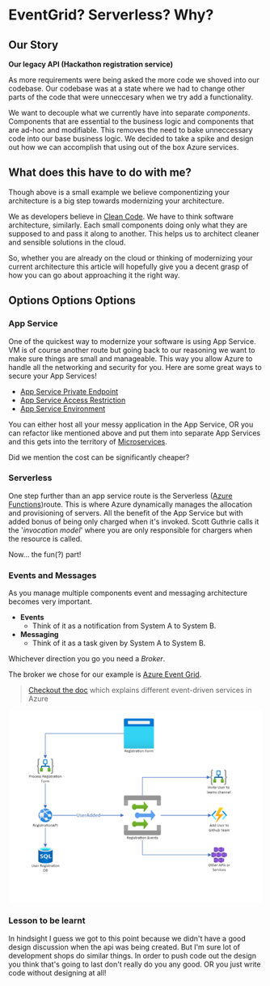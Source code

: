 # EventGrid? Serverless? Why?

## Our Story

**Our legacy API (Hackathon registration service)** 

As more requirements were being asked the more code we shoved into our codebase. Our codebase was at a state where we had to change other parts of the code that were unneccesary when we try add a functionality. 

We want to decouple what we currently have into separate _components_. Components that are essential to the business logic and components that are ad-hoc and modifiable. This removes the need to bake unneccessary code into our base business logic. We decided to take a spike and design out how we can accomplish that using out of the box Azure services.  

## What does this have to do with me?

Though above is a small example we believe componentizing your architecture is a big step towards modernizing your architecture. 

We as developers believe in [Clean Code](https://dev.to/danialmalik/a-brief-guide-to-clean-code-functions-104h#:~:text=A%20Brief%20Guide%20to%20Clean%20Code%3A%20Functions%201,of%20the%20system%20while%20classes%20are%20the%20nouns.). We have to think software architecture, similarly. Each small components doing only what they are supposed to and pass it along to another. This helps us to architect cleaner and sensible solutions in the cloud. 

So, whether you are already on the cloud or thinking of modernizing your current architecture this article will hopefully give you a decent grasp of how you can go about approaching it the right way. 

## Options Options Options

### App Service
One of the quickest way to modernize your software is using App Service. VM is of course another route but going back to our reasoning we want to make sure things are small and manageable. This way you allow Azure to handle all the networking and security for you. Here are some great ways to secure your App Services! 
- [App Service Private Endpoint](https://docs.microsoft.com/en-us/azure/app-service/networking/private-endpoint)
- [App Service Access Restriction](https://docs.microsoft.com/en-us/azure/app-service/app-service-ip-restrictions)
- [App Service Environment](https://docs.microsoft.com/en-us/azure/app-service/environment/intro)

You can either host all your messy application in the App Service, OR you can refactor like mentioned above and put them into separate App Services and this gets into the territory of [Microservices](https://www.martinfowler.com/microservices/).

Did we mention the cost can be significantly cheaper?

### Serverless 
One step further than an app service route is the Serverless ([Azure Functions](https://docs.microsoft.com/en-us/azure/azure-functions/functions-overview))route. This is where Azure dynamically manages the allocation and provisioning of servers. All the benefit of the App Service but with added bonus of being only charged when it's invoked. Scott Guthrie calls it the '_invocation model_' where you are only responsible for chargers when the resource is called.

Now... the fun(?) part!

### Events and Messages 
As you manage multiple components event and messaging architecture becomes very important. 

- **Events** 
  - Think of it as a notification from System A to System B. 
- **Messaging** 
  - Think of it as a task given by System A to System B. 

Whichever direction you go you need a _Broker_. 

The broker we chose for our example is [Azure Event Grid](https://docs.microsoft.com/en-us/azure/event-grid/overview).

> [Checkout the doc](https://docs.microsoft.com/en-us/azure/event-grid/compare-messaging-services) which explains different event-driven services in Azure 

![eventgrid_diagram](./images/diagram.png)

### Lesson to be learnt
In hindsight I guess we got to this point because we didn't have a good design discussion when the api was being created. But I'm sure lot of development shops do similar things. In order to push code out the design you think that's going to last don't really do you any good. OR you just write code without designing at all! 


